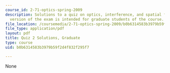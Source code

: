 ```yaml
---
course_id: 2-71-optics-spring-2009
description: Solutions to a quiz on optics, interference, and spatial filtering.  This
  version of the exam is intended for graduate students of the course.
file_location: /coursemedia/2-71-optics-spring-2009/b0b6314583b3979b59f2d4f832f295f7_MIT2_71S09_gquiz2_sol.pdf
file_type: application/pdf
layout: pdf
title: Quiz 2 Solutions, Graduate
type: course
uid: b0b6314583b3979b59f2d4f832f295f7

---
```

None